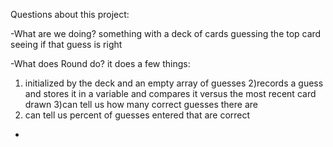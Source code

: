 Questions about this project:


-What are we doing?
something with a deck of cards
guessing the top card
seeing if that guess is right

-What does Round do?
it does a few things:
  1) initialized by the deck and an empty array of guesses
  2)records a guess and stores it in a variable and compares it versus the most recent card drawn
  3)can tell us how many correct guesses there are
  4) can tell us percent of guesses entered that are correct
-
